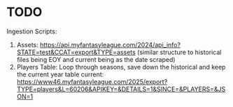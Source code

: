 
# TODO

Ingestion Scripts:

1. Assets: https://api.myfantasyleague.com/2024/api_info?STATE=test&CCAT=export&TYPE=assets (similar structure to historical files being EOY and current being as the date scraped)
2. Players Table: Loop through seasons, save down the historical and keep the current year table current: https://www46.myfantasyleague.com/2025/export?TYPE=players&L=60206&APIKEY=&DETAILS=1&SINCE=&PLAYERS=&JSON=1

